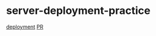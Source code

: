 # server-deployment-practice

[deployment](https://jdeitawi-server-deploy-dev.herokuapp.com/)
[PR](https://github.com/jdeitawimostafa/server-deployment-practice/pull/1)
